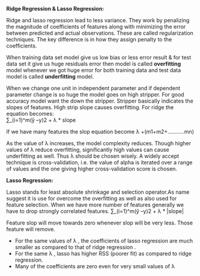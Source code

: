 **Ridge Regression & Lasso Regression:**

Ridge and lasso regression lead to less variance.
They work by penalizing the magnitude of coefficients of features along with minimizing the error between predicted and actual observations. These are called regularization techniques. The key difference is in how they assign penalty to the coefficients.

When training data set model give us low bias or less error result & for test data set it give us huge residuals error then model is called **overfitting** model whenever we got huge error for both training data and test data model is called **underfitting** model.

When we change one unit in independent parameter and if dependent parameter change is so huge the model goes on high stripper. For good accuracy model want the down the stripper. Stripper basically indicates the slopes of features. High strip slope causes overfitting.
For ridge the equation becomes:     
 ∑_(i=1)^m(ŷ –y)2 + λ * slope    

If we have many features the slop equation become λ  +(m1+m2+………..mn)

As the value of λ increases, the model complexity reduces. Though higher values of λ reduce overfitting, significantly high values can cause underfitting as well. Thus λ   should be chosen wisely. A widely accept technique is cross-validation, i.e. the value of alpha is iterated over a range of values and the one giving higher cross-validation score is chosen.

**Lasso Regression:**

Lasso stands for least absolute shrinkage and selection  operator.As name suggest it is use for overcome the overfitting as well as also used for feature selection. When we have more number of features generally we have to drop strongly correlated features.
 ∑_(i=1)^m(ŷ –y)2 + λ * |slope|

Feature slop will move towards zero whenever slop will be very less. Those feature will remove.

- For the same values of  λ  , the coefficients of lasso regression are much smaller as compared to that of ridge regression .
- For the same λ  , lasso has higher RSS (poorer fit) as compared to ridge regression.
- Many of the coefficients are zero even for very small values of λ  

                                                                                                                                                                                                    
                                  

